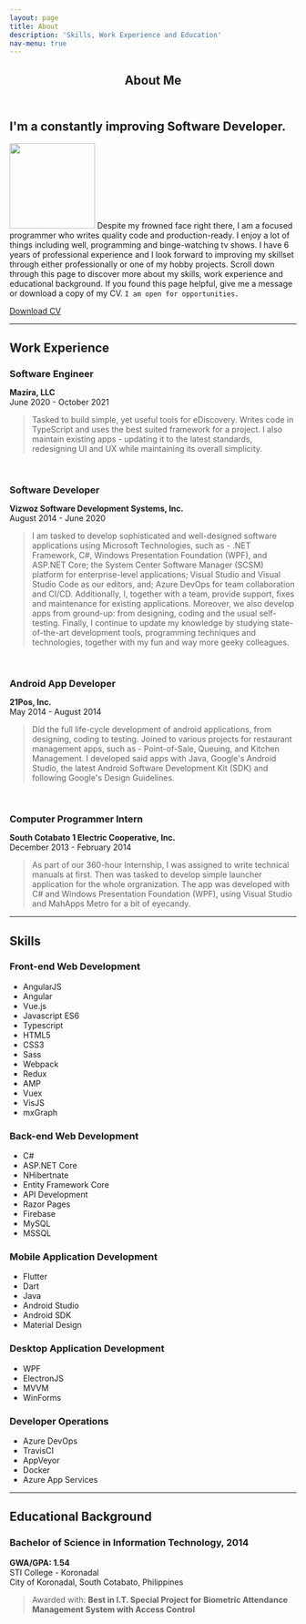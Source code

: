 ```yaml
---
layout: page
title: About
description: 'Skills, Work Experience and Education'
nav-menu: true
---
```


<!-- Main -->
<div id="main" class="alt">

<!-- One -->
<section id="one">
	<div class="inner">
		<header class="major">
			<h1>About Me</h1>
		</header>

<!-- Content -->
<h2 id="content">I'm a constantly improving Software Developer.</h2>
<p><span class="image left"><img style="width: 150px" src="{% link assets/images/portrait.jpg %}" alt="" /></span>
Despite my frowned face right there, I am a focused programmer who writes quality code and production-ready.
I enjoy a lot of things including well, programming and binge-watching tv shows. I have 6 years of professional
experience and I look forward to improving my skillset through either professionally or one of my hobby projects.
Scroll down through this page to discover more about my skills, work experience and educational background. If you found
this page helpful, give me a message or download a copy of my CV. <code>I am open for opportunities.</code></p>

<a href="https://drive.google.com/open?id=1TeUSS_IJo9f_-zNSoCfstka-fK63i8VD"
target="_blank" class="button special">Download CV</a>

<hr class="major" />

<h2>Work Experience</h2>

<h3 style="margin-bottom: 0;">Software Engineer</h3>
<p><b>Mazira, LLC</b> <br />
June 2020 - October 2021
</p>

<blockquote>Tasked to build simple, yet useful tools for eDiscovery. Writes code in TypeScript and uses the best suited framework for a project. I also maintain 
existing apps - updating it to the latest standards, redesigning UI and UX while maintaining its overall simplicity.
</blockquote>

<br />

<h3 style="margin-bottom: 0;">Software Developer</h3>
<p><b>Vizwoz Software Development Systems, Inc.</b> <br />
August 2014 - June 2020
</p>

<blockquote>I am tasked to develop sophisticated and well-designed software applications using Microsoft Technologies, such as - .NET Framework, C#, Windows Presentation Foundation (WPF), and ASP.NET Core; the System Center Software Manager (SCSM) platform for enterprise-level applications; Visual Studio and Visual Studio Code as our editors, and; Azure DevOps for team collaboration and CI/CD. Additionally, I, together with a team, provide support, fixes and maintenance for existing applications. Moreover, we also develop apps from ground-up: from designing, coding and the usual self-testing. Finally, I continue to update my knowledge by studying state-of-the-art development tools, programming techniques and technologies, together with my fun and way more geeky colleagues.
</blockquote>

<br />

<h3 style="margin-bottom: 0;">Android App Developer</h3>
<p><b>21Pos, Inc.</b> <br />
May 2014 - August 2014
</p>

<blockquote>Did the full life-cycle development of android applications, from designing, coding to testing. Joined to various projects for restaurant management apps, such as - Point-of-Sale, Queuing, and Kitchen Management. I developed said apps with Java, Google's Android Studio, the latest Android Software Development Kit (SDK) and following Google's Design Guidelines.</blockquote>

<br />

<h3 style="margin-bottom: 0;">Computer Programmer Intern</h3>
<p><b>South Cotabato 1 Electric Cooperative, Inc.</b> <br />
December 2013 - February 2014
</p>

<blockquote>As part of our 360-hour Internship, I was assigned to write technical manuals at first. Then was tasked to develop simple launcher application for the whole orgranization. The app was developed with C# and Windows Presentation Foundation (WPF), using Visual Studio and MahApps Metro for a bit of eyecandy.</blockquote>

<hr class="major" />

<h2>Skills</h2>

<h3>Front-end Web Development</h3>

<ul class="actions">
	<li><a class="button special">AngularJS</a></li>
	<li><a class="button special">Angular</a></li>
	<li><a class="button special">Vue.js</a></li>
	<li><a class="button special">Javascript ES6</a></li>
	<li><a class="button special">Typescript</a></li>
	<li><a class="button special">HTML5</a></li>
	<li><a class="button special">CSS3</a></li>
	<li><a class="button special">Sass</a></li>
	<li><a class="button special">Webpack</a></li>
	<li><a class="button special">Redux</a></li>
	<li><a class="button special">AMP</a></li>
	<li><a class="button special">Vuex</a></li>
	<li><a class="button special">VisJS</a></li>
	<li><a class="button special">mxGraph</a></li>
</ul>

<h3>Back-end Web Development</h3>

<ul class="actions">
	<li><a class="button special">C#</a></li>
	<li><a class="button special">ASP.NET Core</a></li>
	<li><a class="button special">NHibertnate</a></li>
	<li><a class="button special">Entity Framework Core</a></li>
	<li><a class="button special">API Development</a></li>
	<li><a class="button special">Razor Pages</a></li>
	<li><a class="button special">Firebase</a></li>
	<li><a class="button special">MySQL</a></li>
	<li><a class="button special">MSSQL</a></li>
</ul>

<h3>Mobile Application Development</h3>

<ul class="actions">
	<li><a class="button special">Flutter</a></li>
	<li><a class="button special">Dart</a></li>
	<li><a class="button special">Java</a></li>
	<li><a class="button special">Android Studio</a></li>
	<li><a class="button special">Android SDK</a></li>
	<li><a class="button special">Material Design</a></li>
</ul>

<h3>Desktop Application Development</h3>

<ul class="actions">
	<li><a class="button special">WPF</a></li>
	<li><a class="button special">ElectronJS</a></li>
	<li><a class="button special">MVVM</a></li>
	<li><a class="button special">WinForms</a></li>
</ul>

<h3>Developer Operations</h3>

<ul class="actions">
	<li><a class="button special">Azure DevOps</a></li>
	<li><a class="button special">TravisCI</a></li>
	<li><a class="button special">AppVeyor</a></li>
	<li><a class="button special">Docker</a></li>
	<li><a class="button special">Azure App Services</a></li>
</ul>

<hr class="major" />

<h2>Educational Background</h2>

<h3>Bachelor of Science in Information Technology, 2014</h3>
<p><b>GWA/GPA: 1.54</b><br/>
STI College - Koronadal<br/>
City of Koronadal, South Cotabato, Philippines
</p>
<blockquote>
Awarded with: <b>Best in I.T. Special Project for Biometric Attendance Management System with Access Control</b>
</blockquote>

</div>
</section>

</div>
